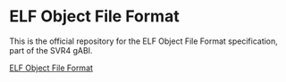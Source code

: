 # ELF Object File Format

This is the official repository for the ELF Object File Format
specification, part of the SVR4 gABI.

[ELF Object File Format](https://gabi.xinuos.com/)
